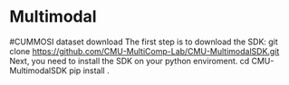 # Multimodal

#CUMMOSI dataset download
The first step is to download the SDK:
git clone https://github.com/CMU-MultiComp-Lab/CMU-MultimodalSDK.git
Next, you need to install the SDK on your python enviroment.
cd CMU-MultimodalSDK
pip install .
